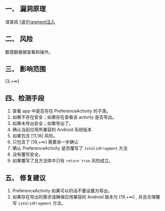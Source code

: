 ## 一、 漏洞原理
请查阅 [[译]Fragment注入](_译_Fragment注入.md)

## 二、 风险
敏感数据被查看和操作。

## 三、 影响范围
[3,+∞]

## 四、检测手段
1. 查看 app 中是否存在 PreferenceActivity 的子类。
2. 如果不存在安全；如果存在查看该 activity 是否导出。
3. 如果未导出安全；如果导出了。
4. 确认当前应用所兼容的 Android 系统版本
5. 如果包含 [11,18] 风险。
6. 只包含了 [19,+∞] 需要进一步确认
7. 确认 PreferenceActivity 是否覆写了 `isValidFragment` 方法
8. 没有覆写安全。
9. 如果覆写了且方法体中只有 `return true` 风险成立。

## 五、 修复建议
1. PreferenceActivity 如果可以的话不要设置为导出。
2. 如果存在导出的需求请确保应用兼容的 Android 版本为 [19,+∞] , 并且合理覆写 `isValidFragment` 方法。